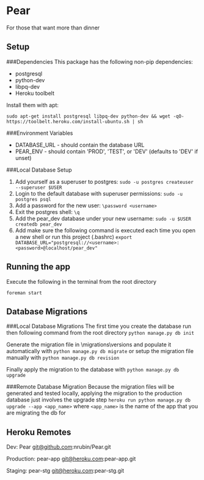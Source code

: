 Pear
===============

For those that want more than dinner


Setup
----------------------
###Dependencies
This package has the following non-pip dependencies:
+ postgresql
+ python-dev
+ libpq-dev
+ Heroku toolbelt

Install them with apt:
```
sudo apt-get install postgresql libpq-dev python-dev && wget -qO- https://toolbelt.heroku.com/install-ubuntu.sh | sh
```

###Environment Variables
+ DATABASE_URL - should contain the database URL
+ PEAR_ENV - should contain 'PROD', 'TEST', or 'DEV' (defaults to 'DEV' if unset)

###Local Database Setup
1. Add yourself as a superuser to postgres:
```sudo -u postgres createuser --superuser $USER```
2. Login to the default database with superuser permissions:
```sudo -u postgres psql```
3. Add a password for the new user:
```\password <username>```
4. Exit the postgres shell:
```\q ```
5. Add the pear_dev database under your new username:
```sudo -u $USER createdb pear_dev``` 
6. Add make sure the following command is executed each time you open a new shell or run this project (.bashrc)
```export DATABASE_URL="postgresql://<username>:<password>@localhost/pear_dev"```

Running the app
-------------------
Execute the following in the terminal from the root directory
```
foreman start
```

Database Migrations
-----------------------
###Local Database Migrations
The first time you create the database run then following command from the root directory
```python manage.py db init```

Generate the migration file in \migrations\versions and populate it automatically with 
```python manage.py db migrate```
or setup the migration file manually with
```python manage.py db revision```

Finally apply the migration to the database with
```python manage.py db upgrade```

###Remote Database Migration
Because the migration files will be generated and tested locally, applying the migration to the production database just involves the upgrade step
```heroku run python manage.py db upgrade --app <app_name>```
where ```<app_name>``` is the name of the app that you are migrating the db for

Heroku Remotes
----------
Dev: Pear
git@github.com:nrubin/Pear.git

Production: pear-app
git@heroku.com:pear-app.git

Staging: pear-stg
git@heroku.com:pear-stg.git
